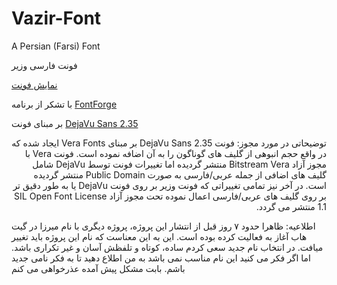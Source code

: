 # Vazir-Font
A Persian (Farsi) Font

فونت فارسی وزیر

[نمایش فونت](http://rastikerdar.github.io/vazir-font/)

با تشکر از برنامه [FontForge](https://fontforge.github.io)

بر مبنای فونت [DejaVu Sans 2.35](http://dejavu-fonts.org)

<div lang="fa" dir="rtl">
توضیحاتی در مورد مجوز:
فونت DejaVu Sans 2.35 بر مبنای Vera Fonts ایجاد شده که در واقع حجم انبوهی از گلیف های گوناگون را به آن اضافه نموده است. فونت Vera با مجوز آزاد Bitstream Vera منتشر گردیده اما تغییرات فونت توسط DejaVu شامل گلیف های اضافی از جمله عربی/فارسی به صورت Public Domain منتشر گردیده است. در آخر نیز تمامی تغییراتی که فونت وزیر بر روی فونت DejaVu یا به طور دقیق تر بر روی گلیف های عربی/فارسی اعمال نموده تحت مجوز آزاد SIL Open Font License 1.1 منتشر می گردد.
</div>



اطلاعیه:
ظاهرا حدود ۷ روز قبل از انتشار این پروژه، پروژه دیگری با نام میرزا در گیت هاب آغاز به فعالیت کرده بوده است. این به این معناست که نام این پروژه باید تغییر میافت. در انتخاب نام جدید سعی کردم ساده، کوتاه و تلفظش آسان و غیر تکراری باشد. اما اگر فکر می کنید این نام مناسب نمی باشد به من اطلاع دهید تا به فکر نامی جدید باشم. بابت مشکل پیش آمده عذرخواهی می کنم
